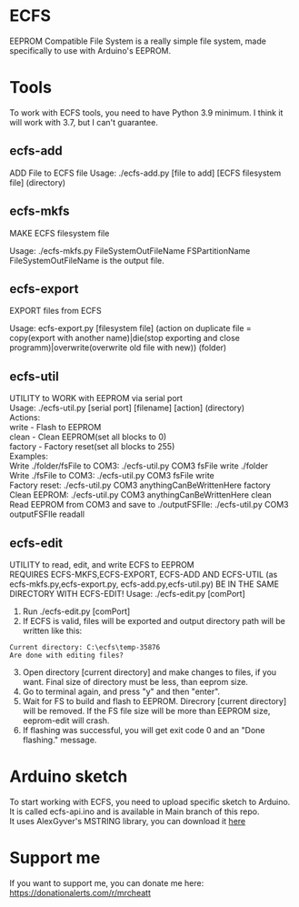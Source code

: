 # ECFS
EEPROM Compatible File System is a really simple file system, made specifically to use with Arduino's EEPROM.
# Tools
To work with ECFS tools, you need to have Python 3.9 minimum. I think it will work with 3.7, but I can't guarantee.
## ecfs-add 
ADD File to ECFS file
Usage: ./ecfs-add.py [file to add] [ECFS filesystem file] (directory)

## ecfs-mkfs
MAKE ECFS filesystem file

Usage: ./ecfs-mkfs.py FileSystemOutFileName FSPartitionName
FileSystemOutFileName is the output file.

## ecfs-export
EXPORT files from ECFS

Usage: ecfs-export.py [filesystem file] (action on duplicate file = copy(export with another name)|die(stop exporting and close programm)|overwrite(overwrite old file with new)) (folder)

## ecfs-util
UTILITY to WORK with EEPROM via serial port<br/>
Usage: ./ecfs-util.py [serial port] [filename] [action] (directory)<br/>
Actions:<br/>write - Flash to EEPROM<br/>clean - Clean EEPROM(set all blocks to 0)<br/>factory - Factory reset(set all blocks to 255)<br/>
Examples:<br/>
Write ./folder/fsFile to COM3: ./ecfs-util.py COM3 fsFile write ./folder<br/>
Write ./fsFile to COM3:  ./ecfs-util.py COM3 fsFile write<br/>
Factory reset: ./ecfs-util.py COM3 anythingCanBeWrittenHere factory<br/>
Clean EEPROM: ./ecfs-util.py COM3 anythingCanBeWrittenHere clean<br/>
Read EEPROM from COM3 and save to ./outputFSFIle: ./ecfs-util.py COM3 outputFSFIle readall<br/>

## ecfs-edit
UTILITY to read, edit, and write ECFS to EEPROM<br/>
REQUIRES ECFS-MKFS,ECFS-EXPORT, ECFS-ADD AND ECFS-UTIL (as ecfs-mkfs.py,ecfs-export.py, ecfs-add.py,ecfs-util.py) BE IN THE SAME DIRECTORY WITH ECFS-EDIT!
Usage: ./ecfs-edit.py [comPort]<br/>

1. Run ./ecfs-edit.py [comPort]
2. If ECFS is valid, files will be exported and output directory path will be written like this:
```
Current directory: C:\ecfs\temp-35876
Are done with editing files?
```
3. Open directory [current directory] and make changes to files, if you want.  Final size of directory must be less, than eeprom size. 
4. Go to terminal again, and press "y" and then "enter".
5. Wait for FS to build and flash to EEPROM. Direcrory [current directory] will be removed. If the FS file size will be more than EEPROM size, eeprom-edit will crash.
6. If flashing was successful, you will get exit code 0 and an "Done flashing." message.

# Arduino sketch

To start working with ECFS, you need to upload specific sketch to Arduino. It is called ecfs-api.ino and is available in Main branch of this repo.
<br/>It uses AlexGyver's MSTRING library, you can download it [here](https://github.com/GyverLibs/mString)

# Support me
If you want to support me, you can donate me here: https://donationalerts.com/r/mrcheatt
